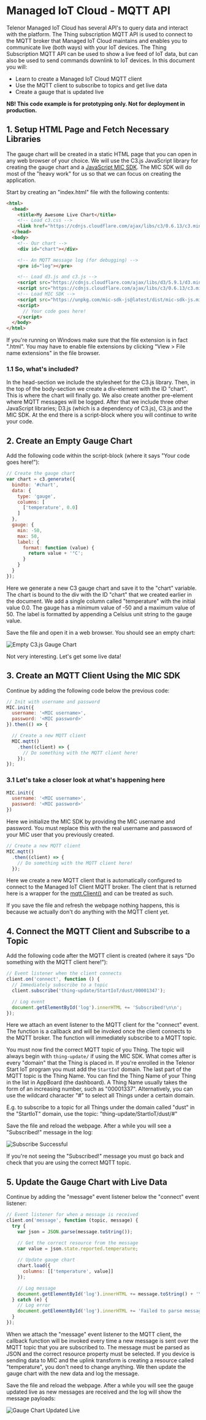 # Managed IoT Cloud - MQTT API

Telenor Managed IoT Cloud has several API's to query data and interact with the platform. The Thing subscription MQTT API is used to connect to the MQTT broker that Managed IoT Cloud maintains and enables you to communicate live (both ways) with your IoT devices. The Thing Subscription MQTT API can be used to show a live feed of IoT data, but can also be used to send commands downlink to IoT devices. In this document you will:

  * Learn to create a Managed IoT Cloud MQTT client
  * Use the MQTT client to subscribe to topics and get live data
  * Create a gauge that is updated live

**NB! This code example is for prototyping only. Not for deployment in production.**

## 1. Setup HTML Page and Fetch Necessary Libraries

The gauge chart will be created in a static HTML page that you can open in any web browser of your choice. We will use the C3.js JavaScript library for creating the gauge chart and a [JavaScript MIC SDK](https://github.com/TelenorStartIoT/mic-sdk-js). The MIC SDK will do most of the "heavy work" for us so that we can focus on creating the application.

Start by creating an "index.html" file with the following contents:

```html
<html>
  <head>
    <title>My Awesome Live Chart</title>
    <!-- Load c3.css -->
    <link href="https://cdnjs.cloudflare.com/ajax/libs/c3/0.6.13/c3.min.css" rel="stylesheet">
  </head>
  <body>
    <!-- Our chart -->
    <div id="chart"></div>

    <!-- An MQTT message log (for debugging) -->
    <pre id="log"></pre>

    <!-- Load d3.js and c3.js -->
    <script src="https://cdnjs.cloudflare.com/ajax/libs/d3/5.9.1/d3.min.js"></script>
    <script src="https://cdnjs.cloudflare.com/ajax/libs/c3/0.6.13/c3.min.js"></script>
    <!-- Load MIC SDK -->
    <script src="https://unpkg.com/mic-sdk-js@latest/dist/mic-sdk-js.min.js"></script>
    <script>
      // Your code goes here!
    </script>
  </body>
</html>
```

If you're running on Windows make sure that the file extension is in fact ".html". You may have to enable file extensions by clicking "View > File name extensions" in the file browser.

### 1.1 So, what's included?

In the head-section we include the stylesheet for the C3.js library. Then, in the top of the body-section we create a div-element with the ID "chart". This is where the chart will finally go. We also create another pre-element where MQTT messages will be logged. After that we include three other JavaScript libraries; D3.js (which is a dependency of C3.js), C3.js and the MIC SDK. At the end there is a script-block where you will continue to write your code.

## 2. Create an Empty Gauge Chart

Add the following code within the script-block (where it says "Your code goes here!"):

```js
// Create the gauge chart
var chart = c3.generate({
  bindto: '#chart',
  data: {
    type: 'gauge',
    columns: [
      ['temperature', 0.0]
    ]
  },
  gauge: {
    min: -50,
    max: 50,
    label: {
      format: function (value) {
        return value + '°C';
      }
    }
  }
});
```

Here we generate a new C3 gauge chart and save it to the "chart" variable. The chart is bound to the div with the ID "chart" that we created earlier in the document. We add a single column called "temperature" with the initial value 0.0. The gauge has a minimum value of -50 and a maximum value of 50. The label is formatted by appending a Celsius unit string to the gauge value.

Save the file and open it in a web browser. You should see an empty chart:

![Empty C3.js Gauge Chart](https://github.com/TelenorStartIoT/tutorials/blob/master/13-mqtt-api/assets/empty-chart.png "Empty C3.js Gauge Chart")

Not very interesting. Let's get some live data!

## 3. Create an MQTT Client Using the MIC SDK

Continue by adding the following code below the previous code:

```js
// Init with username and password
MIC.init({
  username: '<MIC username>',
  password: '<MIC password>'
}).then(() => {

  // Create a new MQTT client
  MIC.mqtt()
    .then((client) => {
      // Do something with the MQTT client here!
    });
});
```

### 3.1 Let's take a closer look at what's happening here

```js
MIC.init({
  username: '<MIC username>',
  password: '<MIC password>'
})
```

Here we initialize the MIC SDK by providing the MIC username and password. You must replace this with the real username and password of your MIC user that you previously created.

```js
// Create a new MQTT client
MIC.mqtt()
  .then((client) => {
    // Do something with the MQTT client here!
  });
```

Here we create a new MQTT client that is automatically configured to connect to the Managed IoT Client MQTT broker. The client that is returned here is a wrapper for the [mqtt.Client()](https://github.com/mqttjs/MQTT.js/blob/master/README.md#client) and can be treated as such.

If you save the file and refresh the webpage nothing happens, this is because we actually don't do anything with the MQTT client yet.

## 4. Connect the MQTT Client and Subscribe to a Topic

Add the following code after the MQTT client is created (where it says "Do something with the MQTT client here!"):

```js
// Event listener when the client connects
client.on('connect', function () {
  // Immediately subscribe to a topic
  client.subscribe('thing-update/StartIoT/dust/00001347');

  // Log event
  document.getElementById('log').innerHTML += 'Subscribed!\n\n';
});
```

Here we attach an event listener to the MQTT client for the "connect" event. The function is a callback and will be invoked once the client connects to the MQTT broker. The function will immediately subscribe to a MQTT topic.

You must now find the correct MQTT topic of you Thing. The topic will always begin with `thing-update/` if using the MIC SDK. What comes after is every "domain" that the Thing is placed in. If you're enrolled in the Telenor Start IoT program you must add the `StartIoT` domain. The last part of the MQTT topic is the Thing Name. You can find the Thing Name of your Thing in the list in AppBoard (the dashboard). A Thing Name usually takes the form of an increasing number, such as "00001337". Alternatively, you can use the wildcard character "#" to select all Things under a certain domain.

E.g. to subscribe to a topic for all Things under the domain called "dust" in the "StartIoT" domain, use the topic: "thing-update/StartIoT/dust/#"

Save the file and reload the webpage. After a while you will see a "Subscribed!" message in the log:

![Subscribe Successful](https://github.com/TelenorStartIoT/tutorials/blob/master/13-mqtt-api/assets/subscribed.png "Subscribe Successful")

If you're not seeing the "Subscribed!" message you must go back and check that you are using the correct MQTT topic.

## 5. Update the Gauge Chart with Live Data

Continue by adding the "message" event listener below the "connect" event listener:

```js
// Event listener for when a message is received
client.on('message', function (topic, message) {
  try {
    var json = JSON.parse(message.toString());

    // Get the correct resource from the message
    var value = json.state.reported.temperature;
    
    // Update gauge chart
    chart.load({
      columns: [['temperature', value]]
    });

    // Log message
    document.getElementById('log').innerHTML += message.toString() + '\n\n';
  } catch (e) {
    // Log error
    document.getElementById('log').innerHTML += 'Failed to parse message: ' + e.message;
  }
});
```

When we attach the "message" event listener to the MQTT client, the callback function will be invoked every time a new message is sent over the MQTT topic that you are subscribed to. The message must be parsed as JSON and the correct resource property must be selected. If you device is sending data to MIC and the uplink transform is creating a resource called "temperature", you don't need to change anything. We then update the gauge chart with the new data and log the message.

Save the file and reload the webpage. After a while you will see the gauge updated live as new messages are received and the log will show the message payloads:

![Gauge Chart Updated Live](https://github.com/TelenorStartIoT/tutorials/blob/master/13-mqtt-api/assets/live.png "Gauge Chart Updated Live")
